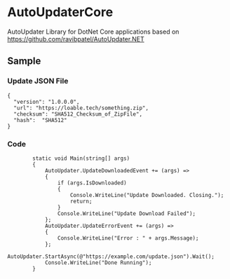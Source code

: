 # AutoUpdaterCore
AutoUpdater Library for DotNet Core applications based on https://github.com/ravibpatel/AutoUpdater.NET

## Sample

### Update JSON File
```
{
  "version": "1.0.0.0",
  "url": "https://loable.tech/something.zip",
  "checksum": "SHA512_Checksum_of_ZipFile",
  "hash":  "SHA512"
}
```

### Code
```
        static void Main(string[] args)
        {
            AutoUpdater.UpdateDownloadedEvent += (args) =>
            {
                if (args.IsDownloaded)
                {
                    Console.WriteLine("Update Downloaded. Closing.");
                    return;
                }
                Console.WriteLine("Update Download Failed");
            };
            AutoUpdater.UpdateErrorEvent += (args) =>
            {
                Console.WriteLine("Error : " + args.Message);
            };
            AutoUpdater.StartAsync(@"https://example.com/update.json").Wait();
            Console.WriteLine("Done Running");
        }
```
